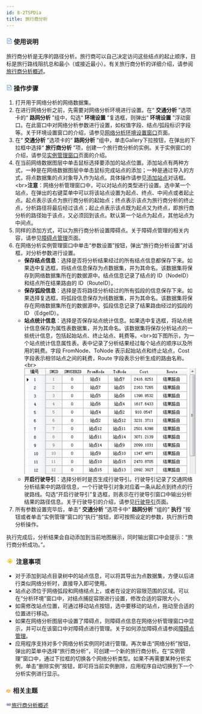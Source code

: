 ```yaml
---
id: 8-2TSPDia
title: 旅行商分析
---
```

### ![](../img/read.gif) 使用说明

旅行商分析是无序的路径分析。旅行商可以自己决定访问这些结点的起止顺序，目标是旅行路线阻抗总和最小（或接近最小）。有关旅行商分析的详细介绍，请参阅[旅行商分析概述](8-1TSP)。

### ![](../img/read.gif) 操作步骤

1. 打开用于网络分析的网络数据集。
2. 在进行网络分析之前，先需要对网络分析环境进行设置。在“ **交通分析** ”选项卡的“ **路网分析** ”组中，勾选“ **环境设置** ”复选框，则弹出“ **环境设置** ”浮动窗口。在此窗口中对网络分析参数进行设置，如权值字段、结点/弧段标识字段等。关于环境设置窗口的介绍，请参见[网络分析环境设置窗口](NetAnalystEnvironmentWIN)页面。
3. 在“ **交通分析** ”选项卡的“ **路网分析** ”组中，单击Gallery下拉按钮，在弹出的下拉框中选择“ **旅行商分析** ”项，创建一个旅行商分析的实例。关于实例窗口的介绍，请参见[实例管理窗口](InstanceWIN)页面的介绍。
4. 在当前网络数据图层中单击鼠标选择要添加的站点位置。添加站点有两种方式，一种是在网络数据图层中单击鼠标完成站点的添加；一种是通过导入的方式，将点数据集的点对象导入作为站点。具体操作请参见[添加站点](ImportLocations)对话框。<br\>**注意**：网络分析管理窗口中，可以对站点的类型进行设置。选中某一个站点，在弹出的右键菜单中可以将该站点设置为起点、终点、中间点或者起止点。起点表示该点为旅行商分析的起始点；终点表示该点为旅行商分析的终止点，分析路径将最后经过该点；起止点表示该点既为起点又为终点，即旅行商分析的路径始于该点，又必须回到该点。默认第一个站点为起点，其他站点为中间点。
5. 同样的添加方式，可以为旅行商分析设置障碍点。关于障碍点管理的相关内容，请参见[障碍点管理](BarrierManagement)页面。
6. 在网络分析实例管理窗口中单击“参数设置”按钮，弹出“旅行商分析设置”对话框，对分析参数进行设置。 
    * **保存结点信息**：选择是否将分析结果经过的所有结点信息都保存下来。如果选中复选框，将结点信息保存为点数据集，并为其命名。该数据集将保存到网络数据集所在的数据源中。结点信息记录了结点的 ID（NodeID）和结点所在结果路由的 ID（RouteID）。
    * **保存弧段信息**：选择是否将路径分析经过的所有弧段的信息保存下来。如果选择复选框，将弧段信息保存为线数据集，并为其命名。该数据集将保存在网络数据集所在的数据源中。弧段信息记录了结果路由经过的弧段的 ID （EdgeID）。
    * **站点统计信息**：选择是否保存站点统计信息。如果选中复选框，将站点统计信息保存为属性表数据集，并为其命名。该数据集将保存分析站点的一些统计信息，包括起始站点、终止站点、耗费等。<br\>如下图所示，为一个站点统计信息属性表。表中记录了分析结果经过每个站点的顺序以及所用的耗费。字段 FromNode、ToNode 表示起始站点和终止站点，Cost 字段表示相邻站点之间的耗费，Route 字段表示分析生成的路由名称。<br\>![](img/TSPStatistic.png)  
    * **开启行驶导引**：选择分析时是否生成行驶导引。行驶导引记录了交通网络分析结果中的路径信息，一个行驶导引对象对应着一条从起点到终点的行驶路线。勾选“开启行驶导引”复选框，则表示在行驶导引窗口中输出分析结果的路径信息。关于行驶导引的介绍，请参见[行驶导引](PathGuide)页面。
7. 所有参数设置完毕后，单击“ **交通分析** ”选项卡中“ **路网分析** ”组的“ **执行** ”按钮或者单击“实例管理”窗口的“执行”按钮，即可按照设定的参数，执行旅行商分析操作。 

执行完成后，分析结果会自动添加到当前地图展示，同时输出窗口中会提示：“旅行商分析成功。”。

### ![](../img/note.png) 注意事项

  * 对于添加到站点目录树中的站点信息，可以将其导出为点数据集，方便以后进行类似网络分析时，直接导入即可使用。
  * 站点必须位于网络弧段和网络结点上，或者在设定的容限范围的区域。可以在“分析环境”窗口中，对结点捕捉容限进行设置，修改合适的容限大小。
  * 如需修改站点位置，可通过移动站点按钮，选中要移动的站点，拖动至合适的位置进行移动。
  * 如果在网络分析图层中设置了障碍点，则障碍点信息在网络分析管理窗口中显示，并可以在该窗口中对障碍点进行管理。关于如何添加障碍点请参阅[障碍点管理](BarrierManagement)。
  * 应用程序支持对多个网络分析实例同时进行管理。再次单击“网络分析”按钮，弹出的菜单中选择“旅行商分析”，可创建一个新的旅行商分析。在“实例管理”窗口中，通过下拉框的切换各个网络分析类型。如果不再需要某种分析实例，单击“删除实例”按钮，即可将当前实例删除，应用程序自动切换到下一个分析实例进行显示。

### ![](../img/seealso.png) 相关主题

![](../img/smalltitle.png)[旅行商分析概述](8-1TSP)